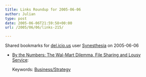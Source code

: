 ```yaml
---
title: Links Roundup for 2005-06-06
author: Julian
type: post
date: 2005-06-06T21:59:58+00:00
url: /2005/06/06/links-215/

---
```

Shared bookmarks for [del.icio.us][1] user  [Synesthesia][2] on 2005-06-06

  * [By the Numbers: The Wal-Mart Dilemma, File Sharing and Lousy Service][3]:
  
       
    Keywords: [Business/Strategy][4]

 [1]: https://del.icio.us/
 [2]: https://del.icio.us/synesthesia
 [3]: https://blogs.salon.com/0002007/2005/05/17.html#a1149 "https://blogs.salon.com/0002007/2005/05/17.html#a1149"
 [4]: https://del.icio.us/synesthesia/Business/Strategy